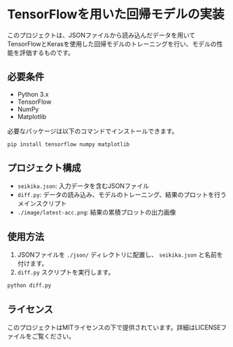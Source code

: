 # TensorFlowを用いた回帰モデルの実装

このプロジェクトは、JSONファイルから読み込んだデータを用いてTensorFlowとKerasを使用した回帰モデルのトレーニングを行い、モデルの性能を評価するものです。

## 必要条件

- Python 3.x
- TensorFlow
- NumPy
- Matplotlib

必要なパッケージは以下のコマンドでインストールできます。

```bash
pip install tensorflow numpy matplotlib
```

## プロジェクト構成

- `seikika.json`: 入力データを含むJSONファイル
- `diff.py`: データの読み込み、モデルのトレーニング、結果のプロットを行うメインスクリプト
- `./image/latest-acc.png`: 結果の累積プロットの出力画像

## 使用方法

1. JSONファイルを `./json/` ディレクトリに配置し、 `seikika.json` と名前を付けます。
2. `diff.py` スクリプトを実行します。

```bash
python diff.py
```

## ライセンス

このプロジェクトはMITライセンスの下で提供されています。詳細はLICENSEファイルをご覧ください。
